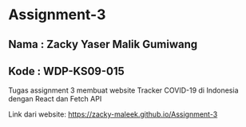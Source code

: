 # Assignment-3
## Nama : Zacky Yaser Malik Gumiwang 
## Kode : WDP-KS09-015
Tugas assignment 3 membuat website Tracker COVID-19 di Indonesia dengan React dan Fetch API

Link dari website:
https://zacky-maleek.github.io/Assignment-3



